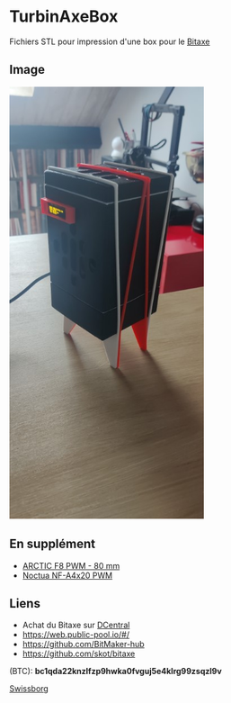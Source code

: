# TurbinAxeBox

Fichiers STL pour impression d'une box pour le [Bitaxe]([https://github.com/skot/bitaxe](https://github.com/nico2511/TurbinAxeBox/tree/main/stl)) 

## Image
![image](https://github.com/nico2511/BitaxeBox/blob/main/Pictures/Final/IMG_20231021_142720.jpg)

## En supplément
- [ARCTIC F8 PWM - 80 mm](https://www.amazon.fr/dp/B08S7MTW8V?psc=1&ref=ppx_yo2ov_dt_b_product_details)
- [Noctua NF-A4x20 PWM](https://www.amazon.fr/dp/B07125KWG1?psc=1&ref=ppx_yo2ov_dt_b_product_details)

## Liens
- Achat du Bitaxe sur [DCentral](https://twitter.com/DCentralTech)
- https://web.public-pool.io/#/
- https://github.com/BitMaker-hub
- https://github.com/skot/bitaxe

(BTC): **bc1qda22knzlfzp9hwka0fvguj5e4klrg99zsqzl9v**

[Swissborg](https://join.swissborg.com/fr/r/nicolaFBCN)
